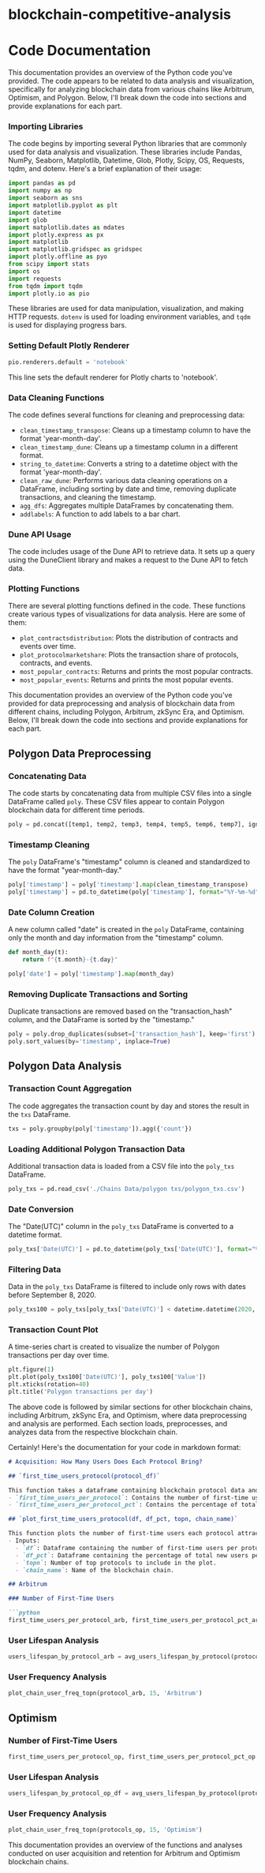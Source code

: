 # blockchain-competitive-analysis

# Code Documentation

This documentation provides an overview of the Python code you've provided. The code appears to be related to data analysis and visualization, specifically for analyzing blockchain data from various chains like Arbitrum, Optimism, and Polygon. Below, I'll break down the code into sections and provide explanations for each part.

### Importing Libraries

The code begins by importing several Python libraries that are commonly used for data analysis and visualization. These libraries include Pandas, NumPy, Seaborn, Matplotlib, Datetime, Glob, Plotly, Scipy, OS, Requests, tqdm, and dotenv. Here's a brief explanation of their usage:

```python
import pandas as pd
import numpy as np
import seaborn as sns
import matplotlib.pyplot as plt
import datetime
import glob
import matplotlib.dates as mdates
import plotly.express as px 
import matplotlib
import matplotlib.gridspec as gridspec
import plotly.offline as pyo
from scipy import stats
import os
import requests
from tqdm import tqdm
import plotly.io as pio
```

These libraries are used for data manipulation, visualization, and making HTTP requests. `dotenv` is used for loading environment variables, and `tqdm` is used for displaying progress bars.

### Setting Default Plotly Renderer

```python
pio.renderers.default = 'notebook'
```

This line sets the default renderer for Plotly charts to 'notebook'.

### Data Cleaning Functions

The code defines several functions for cleaning and preprocessing data:

- `clean_timestamp_transpose`: Cleans up a timestamp column to have the format 'year-month-day'.
- `clean_timestamp_dune`: Cleans up a timestamp column in a different format.
- `string_to_datetime`: Converts a string to a datetime object with the format 'year-month-day'.
- `clean_raw_dune`: Performs various data cleaning operations on a DataFrame, including sorting by date and time, removing duplicate transactions, and cleaning the timestamp.
- `agg_dfs`: Aggregates multiple DataFrames by concatenating them.
- `addlabels`: A function to add labels to a bar chart.

### Dune API Usage

The code includes usage of the Dune API to retrieve data. It sets up a query using the DuneClient library and makes a request to the Dune API to fetch data.

### Plotting Functions

There are several plotting functions defined in the code. These functions create various types of visualizations for data analysis. Here are some of them:

- `plot_contractsdistribution`: Plots the distribution of contracts and events over time.
- `plot_protocolmarketshare`: Plots the transaction share of protocols, contracts, and events.
- `most_popular_contracts`: Returns and prints the most popular contracts.
- `most_popular_events`: Returns and prints the most popular events.

This documentation provides an overview of the Python code you've provided for data preprocessing and analysis of blockchain data from different chains, including Polygon, Arbitrum, zkSync Era, and Optimism. Below, I'll break down the code into sections and provide explanations for each part.

## Polygon Data Preprocessing

### Concatenating Data
The code starts by concatenating data from multiple CSV files into a single DataFrame called `poly`. These CSV files appear to contain Polygon blockchain data for different time periods.

```python
poly = pd.concat([temp1, temp2, temp3, temp4, temp5, temp6, temp7], ignore_index=True)
```

### Timestamp Cleaning
The `poly` DataFrame's "timestamp" column is cleaned and standardized to have the format "year-month-day."

```python
poly['timestamp'] = poly['timestamp'].map(clean_timestamp_transpose)
poly['timestamp'] = pd.to_datetime(poly['timestamp'], format="%Y-%m-%d")
```

### Date Column Creation
A new column called "date" is created in the `poly` DataFrame, containing only the month and day information from the "timestamp" column.

```python
def month_day(t):
    return f"{t.month}-{t.day}"

poly['date'] = poly['timestamp'].map(month_day)
```

### Removing Duplicate Transactions and Sorting
Duplicate transactions are removed based on the "transaction_hash" column, and the DataFrame is sorted by the "timestamp."

```python
poly = poly.drop_duplicates(subset=['transaction_hash'], keep='first')
poly.sort_values(by='timestamp', inplace=True)
```

## Polygon Data Analysis

### Transaction Count Aggregation
The code aggregates the transaction count by day and stores the result in the `txs` DataFrame.

```python
txs = poly.groupby(poly['timestamp']).agg({'count'})
```

### Loading Additional Polygon Transaction Data
Additional transaction data is loaded from a CSV file into the `poly_txs` DataFrame.

```python
poly_txs = pd.read_csv('./Chains Data/polygon txs/polygon_txs.csv')
```

### Date Conversion
The "Date(UTC)" column in the `poly_txs` DataFrame is converted to a datetime format.

```python
poly_txs['Date(UTC)'] = pd.to_datetime(poly_txs['Date(UTC)'], format="%m/%d/%Y")
```

### Filtering Data
Data in the `poly_txs` DataFrame is filtered to include only rows with dates before September 8, 2020.

```python
poly_txs100 = poly_txs[poly_txs['Date(UTC)'] < datetime.datetime(2020, 9, 8)]
```

### Transaction Count Plot
A time-series chart is created to visualize the number of Polygon transactions per day over time.

```python
plt.figure(1)
plt.plot(poly_txs100['Date(UTC)'], poly_txs100['Value'])
plt.xticks(rotation=40)
plt.title('Polygon transactions per day')
```

The above code is followed by similar sections for other blockchain chains, including Arbitrum, zkSync Era, and Optimism, where data preprocessing and analysis are performed. Each section loads, preprocesses, and analyzes data from the respective blockchain chain.

Certainly! Here's the documentation for your code in markdown format:

```markdown
# Acquisition: How Many Users Does Each Protocol Bring?

## `first_time_users_protocol(protocol_df)`

This function takes a dataframe containing blockchain protocol data and returns two dataframes:
- `first_time_users_per_protocol`: Contains the number of first-time users each protocol attracted to the chain.
- `first_time_users_per_protocol_pct`: Contains the percentage of total new users each protocol brought to the chain.

## `plot_first_time_users_protocol(df, df_pct, topn, chain_name)`

This function plots the number of first-time users each protocol attracted to the chain and their percentage of total new users.
- Inputs:
  - `df`: Dataframe containing the number of first-time users per protocol.
  - `df_pct`: Dataframe containing the percentage of total new users per protocol.
  - `topn`: Number of top protocols to include in the plot.
  - `chain_name`: Name of the blockchain chain.

## Arbitrum

### Number of First-Time Users

```python
first_time_users_per_protocol_arb, first_time_users_per_protocol_pct_arb = first_time_users_protocol(protocol_arb)
```

### User Lifespan Analysis

```python
users_lifespan_by_protocol_arb = avg_users_lifespan_by_protocol(protocols_arb)
```

### User Frequency Analysis

```python
plot_chain_user_freq_topn(protocol_arb, 15, 'Arbitrum')
```

## Optimism

### Number of First-Time Users

```python
first_time_users_per_protocol_op, first_time_users_per_protocol_pct_op = first_time_users_protocol(protocols_op)
```

### User Lifespan Analysis

```python
users_lifespan_by_protocol_op_df = avg_users_lifespan_by_protocol(protocols_op, topn=20)
```

### User Frequency Analysis

```python
plot_chain_user_freq_topn(protocols_op, 15, 'Optimism')
```

This documentation provides an overview of the functions and analyses conducted on user acquisition and retention for Arbitrum and Optimism blockchain chains.
```
